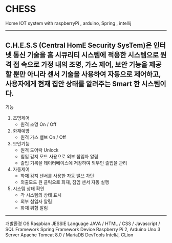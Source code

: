 # CHESS
Home IOT system with raspberryPi , arduino, Spring , intellij

-------------------------------
C.H.E.S.S (Central HomE Security SysTem)은 인터넷 통신 기술을 홈 시큐리티 시스템에 적용한 시스템으로 원격 접 속으로 가정 내의 조명, 가스 제어, 보안 기능을 제공할 뿐만 아니라 센서 기술을 사용하여 자동으로 제어하고, 사용자에게 현재 집안 상태를 알려주는 Smart 한 시스템이다.
--------------------------------


기능
1. 조명제어 
	- 원격 조명 On / Off 
2. 화재예방 	
  	- 원격 가스 밸브 On / Off 
3. 보안기능 
	- 원격 도어락 Unlock 	
  	- 침입 감지 모드 사용으로 외부 침입자 알림 
	- 출입 기록을 데이터베이스에 저장하여 외부인 출입을 관리 
4. 자동제어 	
	- 화재 감지 센서를 사용한 자동 밸브 차단 
	- 외출모드 원 클릭으로 화재, 침임 센서 자동 실행 
5. 시스템 상태 확인 
	- 각 시스템의 상태 표시 
	- 외부 침입자 알림 	
  	- 화재 위험 알림
  
---------------------------------
개발환경 
OS Raspbian JESSIE 
Language JAVA / HTML / CSS / Javascript / SQL 
Framework Spring Framework 
Device Raspberry Pi 2, Arduino Uno 3 
Server Apache Tomcat 8.0 / MariaDB 
DevTools InteliJ, CLion

